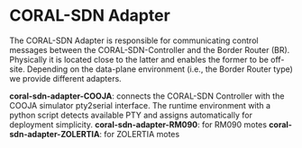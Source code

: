# CORAL-SDN Adapter
The CORAL-SDN Adapter is responsible for communicating control messages between the CORAL-SDN-Controller and the Border Router (BR). 
Physically it is located close to the latter and enables the former to be off-site. 
Depending on the data-plane environment (i.e., the Border Router type) we provide different adapters. 

**coral-sdn-adapter-COOJA**: connects the CORAL-SDN Controller with the COOJA simulator pty2serial interface. The runtime environment with a python script detects available PTY and assigns automatically for deployment simplicity.
**coral-sdn-adapter-RM090**: for RM090 motes 
**coral-sdn-adapter-ZOLERTIA**: for ZOLERTIA motes